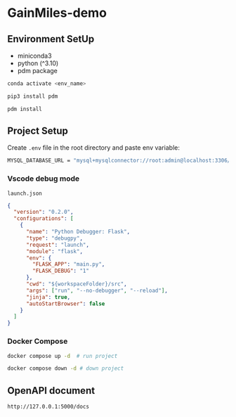 # GainMiles-demo

## Environment SetUp

- miniconda3
- python (^3.10)
- pdm package

```bash
conda activate <env_name>

pip3 install pdm

pdm install
```

## Project Setup

Create `.env` file in the root directory and paste env variable:

```bash
MYSQL_DATABASE_URL = "mysql+mysqlconnector://root:admin@localhost:3306/product"
```

### Vscode debug mode

`launch.json`

```json
{
  "version": "0.2.0",
  "configurations": [
    {
      "name": "Python Debugger: Flask",
      "type": "debugpy",
      "request": "launch",
      "module": "flask",
      "env": {
        "FLASK_APP": "main.py",
        "FLASK_DEBUG": "1"
      },
      "cwd": "${workspaceFolder}/src",
      "args": ["run", "--no-debugger", "--reload"],
      "jinja": true,
      "autoStartBrowser": false
    }
  ]
}
```

### Docker Compose

```bash
docker compose up -d  # run project

docker compose down -d # down project
```

## OpenAPI document

```
http://127.0.0.1:5000/docs
```
